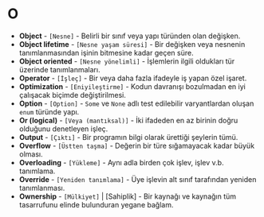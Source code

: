 # **O**

* **Object** - `[Nesne]` - Belirli bir sınıf veya yapı türünden olan değişken.
* **Object lifetime** - `[Nesne yaşam süresi]` - Bir değişken veya nesnenin tanımlanmasından işinin bitmesine kadar geçen süre.
* **Object oriented** - `[Nesne yönelimli]` - İşlemlerin ilgili oldukları tür üzerinde tanımlanmaları.
* **Operator** - `[İşleç]` - Bir veya daha fazla ifadeyle iş yapan özel işaret.
* **Optimization** - `[Eniyileştirme]` - Kodun davranışı bozulmadan en iyi çalışacak biçimde değiştirilmesi.
* **Option** - `[Option]` - `Some` ve `None` adlı test edilebilir varyantlardan oluşan `enum` türünde yapı. 
* **Or (logical)** - `[Veya (mantıksal)]` - İki ifadeden en az birinin doğru olduğunu denetleyen işleç.
* **Output** - `[Çıktı]` - Bir programın bilgi olarak ürettiği şeylerin tümü.
* **Overflow** - `[Üstten taşma]` - Değerin bir türe sığamayacak kadar büyük olması.
* **Overloading** - `[Yükleme]` - Aynı adla birden çok işlev, işlev v.b. tanımlama.
* **Override** - `[Yeniden tanımlama]` - Üye işlevin alt sınıf tarafından yeniden tanımlanması.
* **Ownership** - `[Mülkiyet]` | [Sahiplik] - Bir kaynağı ve kaynağın tüm tasarrufunu elinde bulunduran yegane bağlam.   
